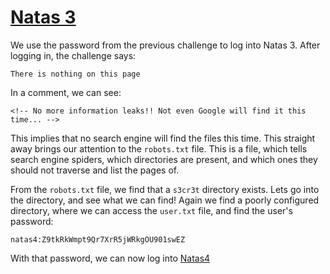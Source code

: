# [Natas 3](http://overthewire.org/wargames/natas/natas3.html "Natas 3 Web Challenge Page")


We use the password from the previous challenge to log into Natas 3. After logging in, the challenge says:

`There is nothing on this page`

In a comment, we can see:

`<!-- No more information leaks!! Not even Google will find it this time... -->`

This implies that no search engine will find the files this time. This straight away brings our attention to the `robots.txt` file. This is a file, which tells search engine spiders, which directories are present, and which ones they should not traverse and list the pages of. 

From the `robots.txt` file, we find that a `s3cr3t` directory exists. Lets go into the directory, and see what we can find! Again we find a poorly configured directory, where we can access the `user.txt` file, and find the user's password:

`natas4:Z9tkRkWmpt9Qr7XrR5jWRkgOU901swEZ`


With that password, we can now log into [Natas4](https://github.com/ProDigySML/Security-Writeups/blob/master/Natas%20Writeups/Natas4 "Natas 4")